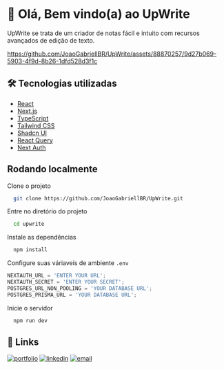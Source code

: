 
# 📆 Olá, Bem vindo(a) ao UpWrite

UpWrite se trata de um criador de notas fácil e intuito com recursos avançados de edição de texto.

https://github.com/JoaoGabriellBR/UpWrite/assets/88870257/9d27b069-5903-4f9d-8b26-1dfd528d3f1c

## 🛠 Tecnologias utilizadas

- [React](https://reactjs.org/)
- [Next.js](https://nextjs.org/)
- [TypeScript](https://www.typescriptlang.org)
- [Tailwind CSS](https://tailwindcss.com)
- [Shadcn UI](https://ui.shadcn.com)
- [React Query](https://ui.shadcn.com)
- [Next Auth](https://next-auth.js.org)
## Rodando localmente

Clone o projeto

```bash
  git clone https://github.com/JoaoGabriellBR/UpWrite.git
```

Entre no diretório do projeto

```bash
  cd upwrite
```

Instale as dependências

```bash
  npm install
```

Configure suas váriaveis de ambiente `.env`
   ```js
   NEXTAUTH_URL = 'ENTER YOUR URL';
   NEXTAUTH_SECRET = 'ENTER YOUR SECRET';
   POSTGRES_URL_NON_POOLING = 'YOUR DATABASE URL';
   POSTGRES_PRISMA_URL = 'YOUR DATABASE URL';
   ```

Inicie o servidor

```bash
  npm run dev
```


## 🔗 Links

[![portfolio](https://img.shields.io/badge/my_portfolio-000?style=for-the-badge&logo=ko-fi&logoColor=white)](https://joaogabrielsilva.vercel.app)
[![linkedin](https://img.shields.io/badge/linkedin-0A66C2?style=for-the-badge&logo=linkedin&logoColor=white)](https://www.linkedin.com/in/joaogabriel-silva)
[![email](https://img.shields.io/badge/-gmail-black.svg?style=for-the-badge&logo=gmail&colorB=555)]( joaoname9@gmail.com)
